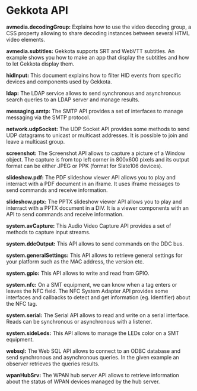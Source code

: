 Gekkota API
==================================

**avmedia.decodingGroup:**
Explains how to use the video decoding group, a CSS property allowing to share decoding instances between several HTML video elements.

**avmedia.subtitles:**
Gekkota supports SRT and WebVTT subtitles. An example shows you how to make an app that display the subtitles and how to let Gekkota display them.

**hidInput:**
This document explains how to filter HID events from specific devices and components used by Gekkota.

**ldap:**
The LDAP service allows to send synchronous and asynchronous search queries to an LDAP server and manage results.

**messaging.smtp:**
The SMTP API provides a set of interfaces to manage messaging via the SMTP protocol.

**network.udpSocket:**
The UDP Socket API provides some methods to send UDP datagrams to unicast or multicast addresses.
It is possible to join and leave a multicast group.

**screenshot:**
The Screenshot API allows to capture a picture of a Window object. The capture is from top left corner in 800x600 pixels and its output
format can be either JPEG or PPK (format for Slate106 devices).

**slideshow.pdf:**
The PDF slideshow viewer API allows you to play and interract with a PDF document in an iframe. It uses iframe messages to send commands and receive information.

**slideshow.pptx:**
The PPTX slideshow viewer API allows you to play and interract with a PPTX document in a DIV. It is a viewer components with an API to send commands and receive information.

**system.avCapture:**
This Audio Video Capture API provides a set of methods to capture input streams.

**system.ddcOutput:**
This API allows to send commands on the DDC bus.

**system.generalSettings:**
This API allows to retrieve general settings for your platform such as the MAC address, the version etc.

**system.gpio:**
This API allows to write and read from GPIO.

**system.nfc:**
On a SMT equipment, we can know when a tag enters or leaves the NFC field.
The NFC System Adapter API provides some interfaces and callbacks to detect and get information (eg. Identifier) about the NFC tag.

**system.serial:**
The Serial API allows to read and write on a serial interface. Reads can be synchronous or asynchronous with a listener.

**system.sideLeds:**
This API allows to manage the LEDs color on a SMT equipment.

**websql:**
The Web SQL API allows to connect to an ODBC database and send synchronous and asynchronous queries.
In the given example an observer retrieves the queries results.

**wpanHubSrv:**
The WPAN hub server API allows to retrieve information about the status of WPAN devices managed by the hub server.
